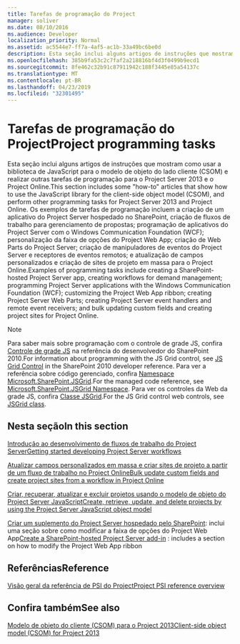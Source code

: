 ```yaml
---
title: Tarefas de programação do Project
manager: soliver
ms.date: 08/10/2016
ms.audience: Developer
localization_priority: Normal
ms.assetid: ac5544e7-ff7a-4af5-ac1b-33a49bc6be0d
description: Esta seção inclui alguns artigos de instruções que mostram como usar a biblioteca de JavaScript para o modelo de objeto do lado cliente (CSOM) e realizar outras tarefas de programação para o Project Server 2013 e o Project Online. Os exemplos de tarefas de programação incluem a criação de um aplicativo do Project Server hospedado no SharePoint, criação de fluxos de trabalho para gerenciamento de propostas; programação de aplicativos do Project Server com o Windows Communication Foundation (WCF); personalização da faixa de opções do Project Web App; criação de Web Parts do Project Server; criação de manipuladores de eventos do Project Server e receptores de eventos remotos; e atualização de campos personalizados e criação de sites de projeto em massa para o Project Online.
ms.openlocfilehash: 385b9fa53c2c7faf2a218816bf4d3f0499b9ecd1
ms.sourcegitcommit: 8fe462c32b91c87911942c188f3445e85a54137c
ms.translationtype: MT
ms.contentlocale: pt-BR
ms.lasthandoff: 04/23/2019
ms.locfileid: "32301495"
---
```

# <a name="project-programming-tasks"></a><span data-ttu-id="ffc0f-104">Tarefas de programação do Project</span><span class="sxs-lookup"><span data-stu-id="ffc0f-104">Project programming tasks</span></span>

<span data-ttu-id="ffc0f-105">Esta seção inclui alguns artigos de instruções que mostram como usar a biblioteca de JavaScript para o modelo de objeto do lado cliente (CSOM) e realizar outras tarefas de programação para o Project Server 2013 e o Project Online.</span><span class="sxs-lookup"><span data-stu-id="ffc0f-105">This section includes some "how-to" articles that show how to use the JavaScript library for the client-side object model (CSOM), and perform other programming tasks for Project Server 2013 and Project Online.</span></span> <span data-ttu-id="ffc0f-106">Os exemplos de tarefas de programação incluem a criação de um aplicativo do Project Server hospedado no SharePoint, criação de fluxos de trabalho para gerenciamento de propostas; programação de aplicativos do Project Server com o Windows Communication Foundation (WCF); personalização da faixa de opções do Project Web App; criação de Web Parts do Project Server; criação de manipuladores de eventos do Project Server e receptores de eventos remotos; e atualização de campos personalizados e criação de sites de projeto em massa para o Project Online.</span><span class="sxs-lookup"><span data-stu-id="ffc0f-106">Examples of programming tasks include creating a SharePoint-hosted Project Server app, creating workflows for demand management; programming Project Server applications with the Windows Communication Foundation (WCF); customizing the Project Web App ribbon; creating Project Server Web Parts; creating Project Server event handlers and remote event receivers; and bulk updating custom fields and creating project sites for Project Online.</span></span>
  
> [!NOTE]
> <span data-ttu-id="ffc0f-107">Para saber mais sobre programação com o controle de grade JS, confira [Controle de grade JS](https://msdn.microsoft.com/library/ee535898%28office.14%29.aspx) na referência do desenvolvedor do SharePoint 2010.</span><span class="sxs-lookup"><span data-stu-id="ffc0f-107">For information about programming with the JS Grid control, see [JS Grid Control](https://msdn.microsoft.com/library/ee535898%28office.14%29.aspx) in the SharePoint 2010 developer reference.</span></span> <span data-ttu-id="ffc0f-108">Para ver a referência sobre código gerenciado, confira [Namespace Microsoft.SharePoint.JSGrid](https://msdn.microsoft.com/library/microsoft.sharepoint.jsgrid%28Office.15%29.aspx).</span><span class="sxs-lookup"><span data-stu-id="ffc0f-108">For the managed code reference, see [Microsoft.SharePoint.JSGrid Namespace](https://msdn.microsoft.com/library/microsoft.sharepoint.jsgrid%28Office.15%29.aspx).</span></span> <span data-ttu-id="ffc0f-109">Para ver os controles da Web da grade JS, confira [Classe JSGrid](https://msdn.microsoft.com/library/microsoft.sharepoint.webcontrols.jsgrid%28Office.15%29.aspx).</span><span class="sxs-lookup"><span data-stu-id="ffc0f-109">For the JS Grid control web controls, see [JSGrid class](https://msdn.microsoft.com/library/microsoft.sharepoint.webcontrols.jsgrid%28Office.15%29.aspx).</span></span> 
  
## <a name="in-this-section"></a><span data-ttu-id="ffc0f-110">Nesta seção</span><span class="sxs-lookup"><span data-stu-id="ffc0f-110">In this section</span></span>

[<span data-ttu-id="ffc0f-111">Introdução ao desenvolvimento de fluxos de trabalho do Project Server</span><span class="sxs-lookup"><span data-stu-id="ffc0f-111">Getting started developing Project Server workflows</span></span>](getting-started-developing-project-server-workflows.md)
  
[<span data-ttu-id="ffc0f-112">Atualizar campos personalizados em massa e criar sites de projeto a partir de um fluxo de trabalho no Project Online</span><span class="sxs-lookup"><span data-stu-id="ffc0f-112">Bulk update custom fields and create project sites from a workflow in Project Online</span></span>](bulk-update-custom-fields-and-create-project-sites-from-workflow-in-project.md)
  
[<span data-ttu-id="ffc0f-113">Criar, recuperar, atualizar e excluir projetos usando o modelo de objeto do Project Server JavaScript</span><span class="sxs-lookup"><span data-stu-id="ffc0f-113">Create, retrieve, update, and delete projects by using the Project Server JavaScript object model</span></span>](create-retrieve-update-delete-projects-using-project-server-javascript.md)
  
<span data-ttu-id="ffc0f-114">[Criar um suplemento do Project Server hospedado pelo SharePoint](create-a-sharepoint-hosted-project-server-add-in.md): inclui uma seção sobre como modificar a faixa de opções do Project Web App</span><span class="sxs-lookup"><span data-stu-id="ffc0f-114">[Create a SharePoint-hosted Project Server add-in](create-a-sharepoint-hosted-project-server-add-in.md) : includes a section on how to modify the Project Web App ribbon</span></span> 
  
## <a name="reference"></a><span data-ttu-id="ffc0f-115">Referências</span><span class="sxs-lookup"><span data-stu-id="ffc0f-115">Reference</span></span>

[<span data-ttu-id="ffc0f-116">Visão geral da referência de PSI do Project</span><span class="sxs-lookup"><span data-stu-id="ffc0f-116">Project PSI reference overview</span></span>](project-psi-reference-overview.md)
  
## <a name="see-also"></a><span data-ttu-id="ffc0f-117">Confira também</span><span class="sxs-lookup"><span data-stu-id="ffc0f-117">See also</span></span>



[<span data-ttu-id="ffc0f-118">Modelo de objeto do cliente (CSOM) para o Project 2013</span><span class="sxs-lookup"><span data-stu-id="ffc0f-118">Client-side object model (CSOM) for Project 2013</span></span>](client-side-object-model-csom-for-project-2013.md)


